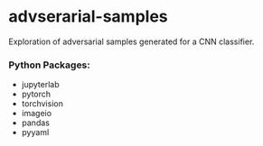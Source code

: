 # advserarial-samples
Exploration of adversarial samples generated for a CNN classifier.

### Python Packages:

- jupyterlab
- pytorch
- torchvision
- imageio
- pandas
- pyyaml
